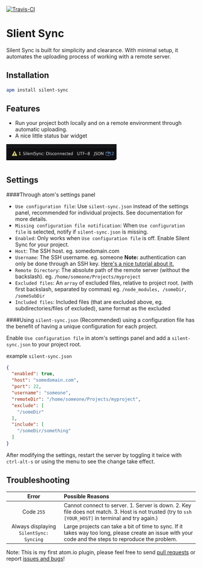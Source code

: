 [![Travis-CI](https://travis-ci.org/ben-z/Silent-Sync.svg)](https://travis-ci.org/ben-z/Silent-Sync)

# Slient Sync

Silent Sync is built for simplicity and clearance. With minimal setup, it automates the uploading process of working with a remote server.

## Installation

```bash
apm install silent-sync
```

## Features

* Run your project both locally and on a remote environment through automatic uploading.
* A nice little status bar widget<br />
<img src="https://raw.githubusercontent.com/ben-z/Silent-Sync/master/Statusbar.gif" width="300px"/>

## Settings

####Through atom's settings panel
* `Use configuration file`: Use `silent-sync.json` instead of the settings panel, recommended for individual projects. See documentation for more details.
* `Missing configuration file notification`: When `Use configuration file` is selected, notify if `silent-sync.json` is missing.
* `Enabled`: Only works when `Use configuration file` is off. Enable Silent Sync for your project.
* `Host`: The SSH host. eg. somedomain.com
* `Username`: The SSH username. eg. someone **Note:** authentication can only be done through an SSH key. [Here's a nice tutorial about it.](https://www.digitalocean.com/community/tutorials/how-to-configure-ssh-key-based-authentication-on-a-linux-server)
* `Remote Directory`: The absolute path of the remote server (without the backslash). eg. `/home/someone/Projects/myproject`
* `Excluded files`: An `array` of excluded files, relative to project root. (with first backslash, separated by commas) eg. `/node_modules, /someDir, /someSubDir`
* `Included files`: Included files (that are excluded above, eg. subdirectories/files of excluded), same format as the excluded

####Using `silent-sync.json` (Recommended)
using a configuration file has the benefit of having a unique configuration for each project.

Enable `Use configuration file` in atom's settings panel and add a `silent-sync.json` to your project root.

example `silent-sync.json`
```json
{
  "enabled": true,
  "host": "somedomain.com",
  "port": 22,
  "username": "someone",
  "remoteDir": "/home/someone/Projects/myproject",
  "exclude": [
    "/someDir"
  ],
  "include": [
    "/someDir/something"
  ]
}

```

After modifying the settings, restart the server by toggling it twice with `ctrl-alt-s` or using the menu to see the change take effect.

## Troubleshooting

Error | Possible Reasons
:---------:|:--------------
Code `255` | Cannot connect to server. 1. Server is down. 2. Key file does not match. 3. Host is not trusted (try to `ssh [YOUR_HOST]` in terminal and try again.)
Always displaying `SilentSync: Syncing` | Large projects can take a bit of time to sync. If it takes way too long, please create an issue with your code and the steps to reproduce the problem.

Note: This is my first atom.io plugin, please feel free to send [pull requests](https://github.com/ben-z/Silent-Sync/pulls) or report [issues and bugs](https://github.com/ben-z/Silent-Sync/issues)!
